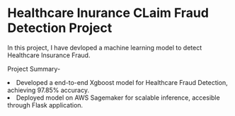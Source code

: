 # Healthcare Inurance CLaim Fraud Detection Project

In this project, I have devloped a machine learning model to detect Healthcare Insurance Fraud.

Project Summary-<br>

<li>Developed a end-to-end Xgboost model for Healthcare Fraud Detection, achieving 97.85% accuracy.</li>
<li>Deployed model on AWS Sagemaker for scalable inference, accesible through Flask application.</li>
